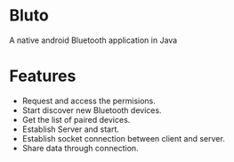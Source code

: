 # Bluto
A native android Bluetooth application in Java

# Features
- Request and access the permisions.
- Start discover new Bluetooth devices.
- Get the list of paired devices.
- Establish Server and start.
- Establish socket connection between client and server.
- Share data through connection.
